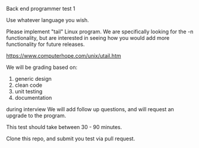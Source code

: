Back end programmer test 1

Use whatever language you wish.

Please implement "tail" Linux program. We are specifically looking for the -n functionality, but are interested in seeing how you would add more functionality for future releases.

https://www.computerhope.com/unix/utail.htm

We will be grading based on:

1) generic design
2) clean code
3) unit testing
4) documentation


during interview We will add follow up questions, and will request an upgrade to the program.

This test should take between 30 - 90 minutes.

Clone this repo, and submit you test via pull request.

